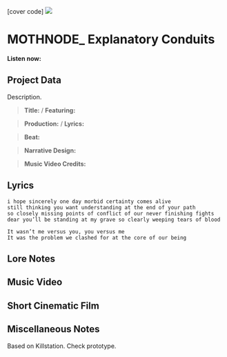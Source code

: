 [cover code] ![](57175019_319474918741616_8502199518755923887_n.jpg)

# MOTHNODE_ Explanatory Conduits

**Listen now:** 

## Project Data

Description.

> **Title:**  / **Featuring:** 

> **Production:**  / **Lyrics:** 

> **Beat:**

> **Narrative Design:**

> **Music Video Credits:**


## Lyrics

```
i hope sincerely one day morbid certainty comes alive 
still thinking you want understanding at the end of your path
so closely missing points of conflict of our never finishing fights
dear you’ll be standing at my grave so clearly weeping tears of blood

It wasn’t me versus you, you versus me
It was the problem we clashed for at the core of our being 

```

## Lore Notes

## Music Video

## Short Cinematic Film

## Miscellaneous Notes

Based on Killstation. Check prototype.
